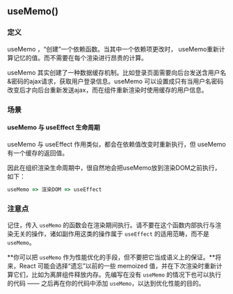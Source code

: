 ## useMemo()

### 定义

useMemo ，“创建”一个依赖函数。当其中一个依赖项更改时， useMemo重新计算记忆的值。而不需要在每个渲染进行昂贵的计算。

useMemo 其实创建了一种数据缓存机制。比如登录页面需要向后台发送含用户名&密码的ajax请求，获取用户登录信息。useMemo 可以设置成只有当用户名密码改变后才向后台重新发送ajax，而在组件重新渲染时使用缓存的用户信息。

### 场景

#### useMemo 与 useEffect 生命周期

useMemo 与 useEffect 作用类似，都会在依赖值改变时重新执行，但 useMemo 有一个缓存的返回值。

因此在组织渲染生命周期中，很自然地会把useMemo放到渲染DOM之前执行，如下：

```typescript
useMemo => 渲染DOM => useEffect
```

### 注意点

记住，传入 `useMemo` 的函数会在渲染期间执行。请不要在这个函数内部执行与渲染无关的操作，诸如副作用这类的操作属于 `useEffect` 的适用范畴，而不是 `useMemo`。

**你可以把 `useMemo` 作为性能优化的手段，但不要把它当成语义上的保证。**将来，React 可能会选择“遗忘”以前的一些 memoized 值，并在下次渲染时重新计算它们，比如为离屏组件释放内存。先编写在没有 `useMemo` 的情况下也可以执行的代码 —— 之后再在你的代码中添加 `useMemo`，以达到优化性能的目的。

